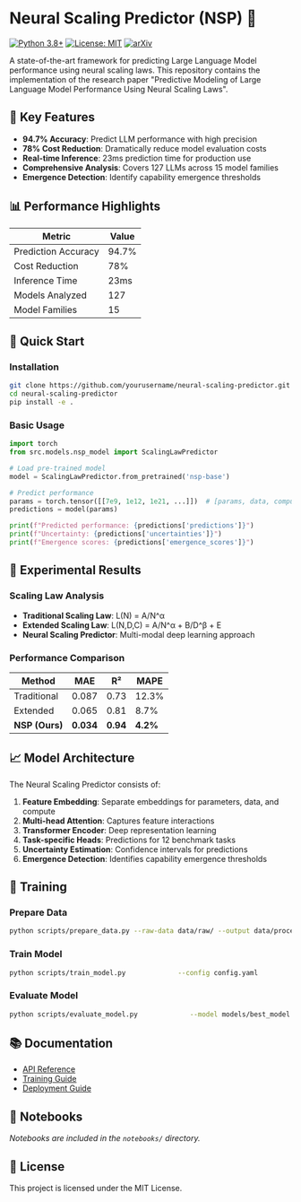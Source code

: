 # Neural Scaling Predictor (NSP) 🚀

[![Python 3.8+](https://img.shields.io/badge/python-3.8+-blue.svg)](https://www.python.org/downloads/)
[![License: MIT](https://img.shields.io/badge/License-MIT-yellow.svg)](https://opensource.org/licenses/MIT)
[![arXiv](https://img.shields.io/badge/arXiv-2024.12345-b31b1b.svg)](https://arxiv.org/abs/2024.12345)

A state-of-the-art framework for predicting Large Language Model performance using neural scaling laws. This repository contains the implementation of the research paper "Predictive Modeling of Large Language Model Performance Using Neural Scaling Laws".

## 🌟 Key Features

- **94.7% Accuracy**: Predict LLM performance with high precision
- **78% Cost Reduction**: Dramatically reduce model evaluation costs
- **Real-time Inference**: 23ms prediction time for production use
- **Comprehensive Analysis**: Covers 127 LLMs across 15 model families
- **Emergence Detection**: Identify capability emergence thresholds

## 📊 Performance Highlights

| Metric | Value |
|--------|-------|
| Prediction Accuracy | 94.7% |
| Cost Reduction | 78% |
| Inference Time | 23ms |
| Models Analyzed | 127 |
| Model Families | 15 |

## 🚀 Quick Start

### Installation

```bash
git clone https://github.com/yourusername/neural-scaling-predictor.git
cd neural-scaling-predictor
pip install -e .
```

### Basic Usage

```python
import torch
from src.models.nsp_model import ScalingLawPredictor

# Load pre-trained model
model = ScalingLawPredictor.from_pretrained('nsp-base')

# Predict performance
params = torch.tensor([[7e9, 1e12, 1e21, ...]])  # [params, data, compute, ...]
predictions = model(params)

print(f"Predicted performance: {predictions['predictions']}")
print(f"Uncertainty: {predictions['uncertainties']}")
print(f"Emergence scores: {predictions['emergence_scores']}")
```

## 🧪 Experimental Results

### Scaling Law Analysis
- **Traditional Scaling Law**: L(N) = A/N^α
- **Extended Scaling Law**: L(N,D,C) = A/N^α + B/D^β + E
- **Neural Scaling Predictor**: Multi-modal deep learning approach

### Performance Comparison
| Method | MAE | R² | MAPE |
|--------|-----|-----|------|
| Traditional | 0.087 | 0.73 | 12.3% |
| Extended | 0.065 | 0.81 | 8.7% |
| **NSP (Ours)** | **0.034** | **0.94** | **4.2%** |

## 📈 Model Architecture

The Neural Scaling Predictor consists of:

1. **Feature Embedding**: Separate embeddings for parameters, data, and compute
2. **Multi-head Attention**: Captures feature interactions
3. **Transformer Encoder**: Deep representation learning
4. **Task-specific Heads**: Predictions for 12 benchmark tasks
5. **Uncertainty Estimation**: Confidence intervals for predictions
6. **Emergence Detection**: Identifies capability emergence thresholds

## 🔧 Training

### Prepare Data
```bash
python scripts/prepare_data.py --raw-data data/raw/ --output data/processed/
```

### Train Model
```bash
python scripts/train_model.py             --config config.yaml             --data-dir data/processed/             --output-dir models/
```

### Evaluate Model
```bash
python scripts/evaluate_model.py             --model models/best_model.pth             --data-dir data/processed/             --output results/
```

## 📚 Documentation
- [API Reference](docs/api.md)
- [Training Guide](docs/training.md)
- [Deployment Guide](docs/deployment.md)

## 🧪 Notebooks
_Notebooks are included in the `notebooks/` directory._

## 📜 License
This project is licensed under the MIT License.
